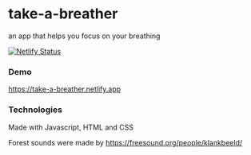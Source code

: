 # take-a-breather

an app that helps you focus on your breathing

[![Netlify Status](https://api.netlify.com/api/v1/badges/6aebd1fc-ec4c-4d04-97c5-99580aa995e5/deploy-status)](https://app.netlify.com/sites/take-a-breather/deploys)

### Demo

<https://take-a-breather.netlify.app>

### Technologies

Made with Javascript, HTML and CSS

Forest sounds were made by <https://freesound.org/people/klankbeeld/>
